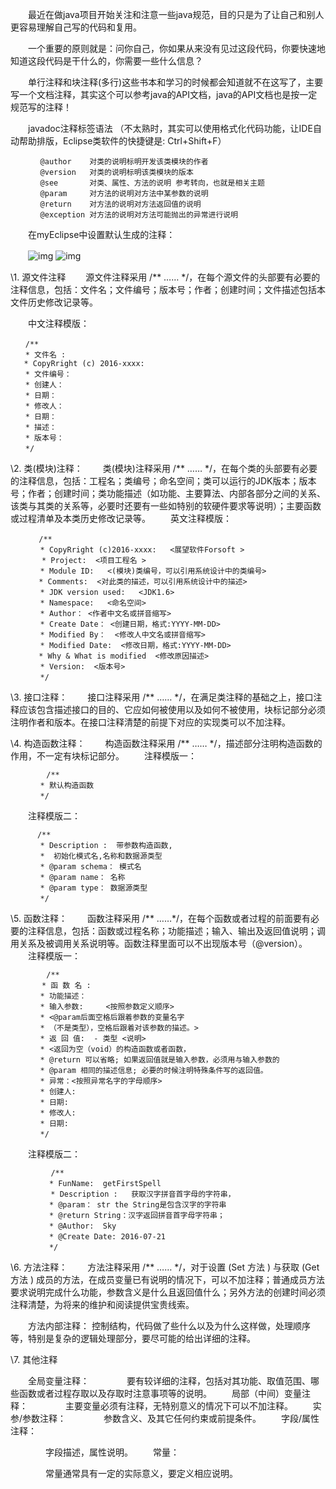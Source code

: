 　　最近在做java项目开始关注和注意一些java规范，目的只是为了让自己和别人更容易理解自己写的代码和复用。

　　一个重要的原则就是：问你自己，你如果从来没有见过这段代码，你要快速地知道这段代码是干什么的，你需要一些什么信息？

　　单行注释和块注释(多行)这些书本和学习的时候都会知道就不在这写了，主要写一个文档注释，其实这个可以参考java的API文档，java的API文档也是按一定规范写的注释！

　　javadoc注释标签语法 （不太熟时，其实可以使用格式化代码功能，让IDE自动帮助排版，Eclipse类软件的快捷键是: Ctrl+Shift+F）

```
　　　　@author    对类的说明标明开发该类模块的作者
　　　　@version   对类的说明标明该类模块的版本
　　　　@see       对类、属性、方法的说明 参考转向，也就是相关主题
　　　　@param     对方法的说明对方法中某参数的说明
　　　　@return    对方法的说明对方法返回值的说明
　　　　@exception 对方法的说明对方法可能抛出的异常进行说明
```

 　　在myEclipse中设置默认生成的注释：

　　![img](http://images2015.cnblogs.com/blog/930246/201607/930246-20160726093702716-458533328.png)  ![img](http://images2015.cnblogs.com/blog/930246/201607/930246-20160726093909528-1983255263.png)

 

\1. 源文件注释 
　　源文件注释采用 /** …… */，在每个源文件的头部要有必要的注释信息，包括：文件名；文件编号；版本号；作者；创建时间；文件描述包括本文件历史修改记录等。

　　中文注释模版： 

```
　　/**
　　* 文件名 :
   * CopyRright (c) 2016-xxxx:
　　* 文件编号：
　　* 创建人：
　　* 日期：
　　* 修改人：
　　* 日期：
　　* 描述：
　　* 版本号：
　　*/
```

 

\2. 类(模块)注释： 
　　类(模块)注释采用 /** …… */，在每个类的头部要有必要的注释信息，包括：工程名；类编号；命名空间；类可以运行的JDK版本；版本号；作者；创建时间；类功能描述（如功能、主要算法、内部各部分之间的关系、该类与其类的关系等，必要时还要有一些如特别的软硬件要求等说明）；主要函数或过程清单及本类历史修改记录等。 
　　英文注释模版： 

```
   　　/**
　　　　* CopyRright (c)2016-xxxx:   <展望软件Forsoft >                         
 　　　 * Project:  <项目工程名 >                                         
　　　　* Module ID:   <(模块)类编号，可以引用系统设计中的类编号>   
   　　* Comments:  <对此类的描述，可以引用系统设计中的描述>                                          
　　　　* JDK version used:   <JDK1.6>                             
　　　　* Namespace:   <命名空间>                             
　　　　* Author： <作者中文名或拼音缩写>                
　　　　* Create Date： <创建日期，格式:YYYY-MM-DD>
　　　　* Modified By：  <修改人中文名或拼音缩写>                                        
　　　　* Modified Date:  <修改日期，格式:YYYY-MM-DD>                                   
　　   * Why & What is modified  <修改原因描述>   
　　　　* Version:  <版本号>                      
　　　　*/             
```

 

\3. 接口注释： 
　　接口注释采用 /** …… */，在满足类注释的基础之上，接口注释应该包含描述接口的目的、它应如何被使用以及如何不被使用，块标记部分必须注明作者和版本。在接口注释清楚的前提下对应的实现类可以不加注释。

 

\4. 构造函数注释： 
　　构造函数注释采用 /** …… */，描述部分注明构造函数的作用，不一定有块标记部分。 
　　注释模版一： 

```
        /**
　　　　* 默认构造函数
　　　　*/ 
```

　　注释模版二： 

```
      /**
　　　　* Description :  带参数构造函数,
　　　　*  初始化模式名,名称和数据源类型
　　　　* @param schema： 模式名
　　　　* @param name： 名称
　　　　* @param type： 数据源类型
　　　　*/    
```

 

\5. 函数注释： 
　　函数注释采用 /** ……*/，在每个函数或者过程的前面要有必要的注释信息，包括：函数或过程名称；功能描述；输入、输出及返回值说明；调用关系及被调用关系说明等。函数注释里面可以不出现版本号（@version）。 
　　注释模版一： 

```
        /**
 　　　 * 函 数 名 :
　　　　* 功能描述：
　　　　* 输入参数:     <按照参数定义顺序>
　　　　* <@param后面空格后跟着参数的变量名字
　　　　* （不是类型），空格后跟着对该参数的描述。>
　　　　* 返 回 值:  - 类型 <说明>
　　　　* <返回为空（void）的构造函数或者函数，
　　　　* @return 可以省略; 如果返回值就是输入参数，必须用与输入参数的
　　　　* @param 相同的描述信息; 必要的时候注明特殊条件写的返回值。
　　　　* 异常：<按照异常名字的字母顺序>
　　　　* 创建人:
　　　　* 日期:
　　　　* 修改人:
　　　　* 日期:
　　　　*/         
```

 

　　注释模版二： 

```
         /**
　　　  　* FunName:  getFirstSpell
  　　  　* Description :   获取汉字拼音首字母的字符串，
  　　　　* @param： str the String是包含汉字的字符串
  　　　　* @return String：汉字返回拼音首字母字符串；
　　　  　* @Author:  Sky
　　　  　* @Create Date: 2016-07-21
　　　  　*/   
```

 

\6. 方法注释： 
　　方法注释采用 /** …… */，对于设置 (Set 方法 ) 与获取 (Get 方法 ) 成员的方法，在成员变量已有说明的情况下，可以不加注释；普通成员方法要求说明完成什么功能，参数含义是什么且返回值什么；另外方法的创建时间必须注释清楚，为将来的维护和阅读提供宝贵线索。

　　方法内部注释： 控制结构，代码做了些什么以及为什么这样做，处理顺序等，特别是复杂的逻辑处理部分，要尽可能的给出详细的注释。

 

\7. 其他注释

　　全局变量注释： 
　　　　要有较详细的注释，包括对其功能、取值范围、哪些函数或者过程存取以及存取时注意事项等的说明。 
　　局部（中间）变量注释： 
　　　　主要变量必须有注释，无特别意义的情况下可以不加注释。 
　　实参/参数注释： 
　　　　参数含义、及其它任何约束或前提条件。 
　　字段/属性注释：

　　　　字段描述，属性说明。 
　　常量：

　　　　常量通常具有一定的实际意义，要定义相应说明。

 